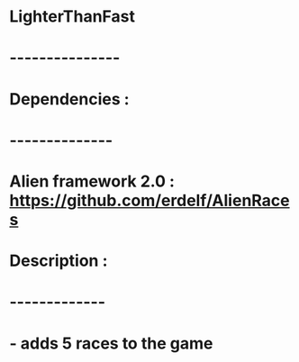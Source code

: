 # LighterThanFast
# ---------------
#
# Dependencies : 
# --------------
# Alien framework 2.0 : https://github.com/erdelf/AlienRaces
#
# Description : 
# -------------
# - adds 5 races to the game
